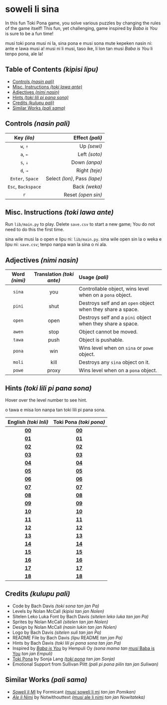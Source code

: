 # soweli li sina
In this fun Toki Pona game, you solve various puzzles by changing the rules of the game itself! This fun, yet challenging, game inspired by *Baba is You* is sure to be a fun time!

musi toki pona musi ni la, sina pona e musi sona mute kepeken nasin ni: ante e lawa musi a! musi ni li musi, taso ike, li lon tan musi *Baba is You* li tenpo pona, ale la!

## Table of Contents *(kipisi lipu)*
* [Controls *(nasin pali)*](#controls-nasin-pali)
* [Misc. Instructions *(toki lawa ante)*](#misc-instructions-toki-lawa-ante)
* [Adjectives *(nimi nasin)*](#adjectives-nimi-nasin)
* [Hints *(toki lili pi pana sona)*](#hints-toki-lili-pi-pana-sona)
* [Credits *(kulupu pali)*](#credits-kulupu-pali)
* [Similar Works *(pali sama)*](#similar-works-pali-sama)

## Controls *(nasin pali)*
| **Key *(ilo)*** | **Effect *(pali)*** |
| :---: | ---: |
| `w`, `↑` | Up *(sewi)* |
| `a`, `←` | Left *(soto)* |
| `s`, `↓` | Down *(anpa)* |
| `d`, `→` | Right *(teje)* |
| `Enter`, `Space` | Select *(lon)*, Pass *(lape)* |
| `Esc`, `Backspace` | Back *(weka)* |
| `r` | Reset *(open sin)* |

## Misc. Instructions *(toki lawa ante)*
Run `lib/main.py` to play. Delete `save.csv` to start a new game; You do not need to do this the first time.

sina wile musi la o open e lipu ni: `lib/main.py`. sina wile open sin la o weka e lipu ni: `save.csv`; tenpo nanpa wan la sina o ni ala.

## Adjectives *(nimi nasin)*
| **Word *(nimi)*** | **Translation *(toki ante)*** | **Usage *(pali)*** |
| :---: | :---: | :--- |
| `sina` | you | Controllable object, wins level when on a `pona` object. |
| `pini` | shut | Destroys self and an `open` object when they share a space. |
| `open` | open | Destroys self and a `pini` object when they share a space. |
| `awen` | stop | Object cannot be moved. |
| `tawa` | push | Object is pushable. |
| `pona` | win | Wins level when on `sina` or `powe` object. |
| `moli` | kill | Destroys any `sina` object on it. |
| `powe` | proxy | Wins level when on a `pona` object. |

## Hints *(toki lili pi pana sona)*
Hover over the level number to see hint.

o tawa e misa lon nanpa tan toki lili pi pana sona.

| **English *(toki Inli)*** | **Toki Pona *(toki pona)*** |
| :---: | :---: |
| <a href="#" title="Move you onto win.">**00**</a> | <a href="#" title="o tawa e sina tawa pona.">**00**</a> |
| <a href="#" title="Go around.">**01**</a> | <a href="#" title="o tawa sike.">**01**</a> |
| <a href="#" title="Reread the rules.">**02**</a> | <a href="#" title="o lukin sin e lawa.">**02**</a> |
| <a href="#" title="Push past.">**03**</a> | <a href="#" title="o utala tan tawa.">**03**</a> |
| <a href="#" title="You are win.">**04**</a> | <a href="#" title="sina pona">**04**</a> |
| <a href="#" title="Don't negate it.">**05**</a> | <a href="#" title="o ala ala">**05**</a> |
| <a href="#" title="Fire is deadly.">**06**</a> | <a href="#" title="seli li ken moli.">**06**</a> |
| <a href="#" title="Fire is not deadly.">**07**</a> | <a href="#" title="seli li ken ala moli.">**07**</a> |
| <a href="#" title="Wall isn't anything.">**08**</a> | <a href="#" title="monsi li ala.">**08**</a> |
| <a href="#" title="Nothing is air.">**09**</a> | <a href="#" title="ala li kon.">**09**</a> |
| <a href="#" title="A whole new you!">**10**</a> | <a href="#" title="sina sin a!">**10**</a> |
| <a href="#" title="The flag is gullible.">**11**</a> | <a href="#" title="len li kute mute.">**11**</a> |
| <a href="#" title="Press space or enter to pass.">**12**</a> | <a href="#" title="o kepeken e ilo kon anu ilo lon tan tawa ala.">**12**</a> |
| <a href="#" title="You aren't stop.">**13**</a> | <a href="#" title="sina awen ala.">**13**</a> |
| <a href="#" title="Unsync the yous.">**14**</a> | <a href="#" title="o ante e sina tu.">**14**</a> |
| <a href="https://knowyourmeme.com/memes/loss" title="IS THAT LOSS!?">**15**</a> | <a href="https://knowyourmeme.com/memes/loss" title="ni li sitelen pi kama jo ala anu seme a!?">**15**</a> |
| <a href="#" title="Is door stop?">**16**</a> | <a href="#" title="lupa li awen ala awen?">**16**</a> |
| <a href="#" title="Wall isn't air, is it?">**17**</a> | <a href="#" title="sinpin li kon ala, anu seme?">**17**</a> |
| <a href="#" title="Air should be win.">**18**</a> | <a href="#" title="kon o pona.">**18**</a> |

## Credits *(kulupu pali)*
* Code by Bach Davis *(toki sona tan jan Pa)*
* Levels by Nolan McCall *(kipisi tan jan Nolen)*
* Sitelen Leko Luka Font by Bach Davis *(sitelen leko luka tan jan Pa)*
* Sprites by Nolan McCall *(sitelen tan jan Nolen)*
* Design by Nolan McCall *(nasin lukin tan jan Nolen)*
* Logo by Bach Davis *(sitelen suli tan jan Pa)*
* README File by Bach Davis *(lipu* README *tan jan Pa)*
* Hints by Bach Davis *(toki lili pi pana sona tan jan Pa)*
* Inspired by [*Baba is You*](https://store.steampowered.com/app/736260/Baba_Is_You/) by Hempuli Oy *(sona mama tan* [*musi* Baba is You](https://store.steampowered.com/app/736260/Baba_Is_You/) *tan jan Empuli)*
* [Toki Pona](https://tokipona.org) by Sonja Lang *([toki pona](https://tokipona.org) tan jan Sonja)* 
* Emotional Support from Sullivan Plitt *(pali pi pona pilin tan jan Suliwan)*

## Similar Works *(pali sama)*
* [*Soweli li Mi*](https://formicant.github.io/soweli-li-mi/) by Formicant *(*[*musi* soweli li mi](https://formicant.github.io/soweli-li-mi/) *tan jan Pomikan)*
* [*Ale li Nimi*](https://editor.p5js.org/not-without-text/full/oE11X3Pnj) by Notwithouttext *(*[*musi* ale li nimi](https://editor.p5js.org/not-without-text/full/oE11X3Pnj) *tan jan Nowitateka)*